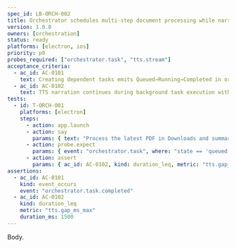 ```yaml
---
spec_id: LB-ORCH-002
title: Orchestrator schedules multi-step document processing while narration continues
version: 1.0.0
owners: [orchestration]
status: ready
platforms: [electron, ios]
priority: p0
probes_required: ["orchestrator.task", "tts.stream"]
acceptance_criteria:
  - ac_id: AC-0101
    text: Creating dependent tasks emits Queued→Running→Completed in order per task.
  - ac_id: AC-0102
    text: TTS narration continues during background task execution without gaps >1500ms.
tests:
  - id: T-ORCH-001
    platforms: [electron]
    steps:
      - action: app.launch
      - action: say
        params: { text: "Process the latest PDF in Downloads and summarize it." }
      - action: probe.expect
        params: { event: "orchestrator.task", where: "state == 'queued'", count_gte: 2 }
      - action: assert
        params: { ac_id: AC-0102, kind: duration_leq, metric: "tts.gap_ms_max", duration_ms: 1500 }
assertions:
  - ac_id: AC-0101
    kind: event_occurs
    event: "orchestrator.task.completed"
  - ac_id: AC-0102
    kind: duration_leq
    metric: "tts.gap_ms_max"
    duration_ms: 1500
---
```

Body.
